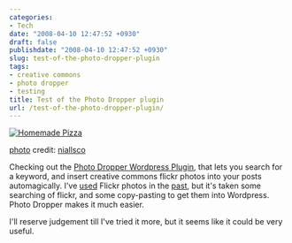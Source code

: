 ```yaml
---
categories:
- Tech
date: "2008-04-10 12:47:52 +0930"
draft: false
publishdate: "2008-04-10 12:47:52 +0930"
slug: test-of-the-photo-dropper-plugin
tags:
- creative commons
- photo dropper
- testing
title: Test of the Photo Dropper plugin
url: /test-of-the-photo-dropper-plugin/
---
```

[![Homemade
Pizza](//farm4.static.flickr.com/3158/2402434587_16da167765_m.jpg)](http://www.flickr.com/photos/98622649@N00/2402434587/ "Homemade Pizza")

[photo](http://www.photodropper.com/photos/) credit:
[niallsco](http://www.flickr.com/photos/98622649@N00/2402434587/ "niallsco")

Checking out the [Photo Dropper Wordpress
Plugin](http://www.photodropper.com/wordpress-plugin/ "Photo Dropper"),
that lets you search for a keyword, and insert creative commons flickr
photos into your posts automagically. I've
[used](//the.geekorium.com.au/hooray-for-on-site-warranties) Flickr
photos in the [past](//the.geekorium.com.au/rules-for-buses), but it's
taken some searching of flickr, and some copy-pasting to get them into
Wordpress. Photo Dropper makes it much easier.

I'll reserve judgement till I've tried it more, but it seems like it
could be very useful.